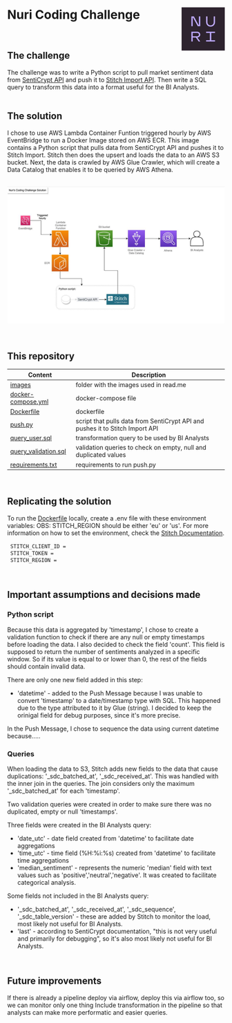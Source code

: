 # Nuri Coding Challenge <img align="right" width="100" height="100" src="images/logo.jpeg">
<br />

## The challenge

The challenge was to write a Python script to pull market sentiment data from [SentiCrypt API](https://senticrypt.com/) and push it to [Stitch Import API](https://www.stitchdata.com/docs/developers/import-api/). Then write a SQL query to transform this data into a format useful for the BI Analysts. <br /><br />

## The solution

I chose to use AWS Lambda Container Funtion triggered hourly by AWS EventBridge to run a Docker Image stored on AWS ECR. This image contains a Python script that pulls data from SentiCrypt API and pushes it to Stitch Import. Stitch then does the upsert and loads the data to an AWS S3 bucket. Next, the data is crawled by AWS Glue Crawler, which will create a Data Catalog that enables it to be queried by AWS Athena. <br /><br />

![Solution's Archictecture](images/architecture.jpeg)

<br />

## This repository 

| Content                  | Description |
| ------                   | ------ |
| [images]()               | folder with the images used in read.me |
| [docker-compose.yml]()   | docker-compose file |
| [Dockerfile]()           | dockerfile |
| [push.py]()              | script that pulls data from SentiCrypt API and pushes it to Stitch Import API |
| [query_user.sql]()       | transformation query to be used by BI Analysts |
| [query_validation.sql]() | validation queries to check on empty, null and duplicated values |
| [requirements.txt]()     | requirements to run push.py|

<br />

## Replicating the solution 

To run the [Dockerfile](Dockerfile) locally, create a .env file with these environment variables:
OBS: STITCH_REGION should be either 'eu' or 'us'. For more information on how to set the environment, check the [Stitch Documentation](https://www.stitchdata.com/docs/developers/import-api/guides/quick-start).<br />
```
 STITCH_CLIENT_ID = 
 STITCH_TOKEN = 
 STITCH_REGION = 
```

<br />

## Important assumptions and decisions made 

### Python script

Because this data is aggregated by 'timestamp', I chose to create a validation function to check if there are any null or empty timestamps before loading the data. I also decided to check the field 'count'. This field is supposed to return the number of sentiments analyzed in a specific window. So if its value is equal to or lower than 0, the rest of the fields should contain invalid data.

There are only one new field added in this step:
- 'datetime' - added to the Push Message because I was unable to convert 'timestamp' to a date/timestamp type with SQL. This happened due to the type attributed to it by Glue (string). I decided to keep the orinigal field for debug purposes, since it's more precise. 

In the Push Message, I chose to sequence the data using current datetime because.....


### Queries

When loading the data to S3, Stitch adds new fields to the data that cause duplications: '_sdc_batched_at', '_sdc_received_at'. This was handled with the inner join in the queries. The join considers only the maximum '_sdc_batched_at' for each 'timestamp'.

Two validation queries were created in order to make sure there was no duplicated, empty or null 'timestamps'.

Three fields were created in the BI Analysts query:
 - 'date_utc' - date field created from 'datetime' to facilitate date aggregations
 - 'time_utc' - time field (%H:%i:%s) created from 'datetime' to facilitate time aggregations
 - 'median_sentiment' - represents the numeric 'median' field with text values such as 'positive','neutral','negative'. It was created to facilitate categorical analysis. 

Some fields not included in the BI Analysts query:
 - '_sdc_batched_at', '_sdc_received_at', '_sdc_sequence', '_sdc_table_version' - these are added by Stitch to monitor the load, most likely not useful for BI Analysts.
 - 'last' - according to SentiCrypt documentation, "this is not very useful and primarily for debugging", so it's also most likely not useful for BI Analysts.

<br />

## Future improvements

If there is already a pipeline deploy via airflow, deploy this via airflow too, so we can monitor only one thing
Include transformation in the pipeline so that analysts can make more performatic and easier queries.

